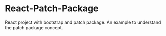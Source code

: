 # React-Patch-Package
React project with bootstrap and patch package. An example to understand the patch package concept.
